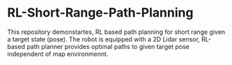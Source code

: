 # RL-Short-Range-Path-Planning
This repository demonstartes, RL based path planning for short range given a target state (pose). The robot is equipped with a 2D Lidar sensor, RL-based path planner provides optimal paths to given target pose independent of map environmennt.
